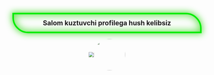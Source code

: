   <div style=" width: 600px; margin: 0 auto; text-align: center;"> <h2 style="border: 5px solid #00ec00; padding: 15px 30px; border-radius: 0 50px; cursor: no-drop; box-shadow: 0px 0px 25px 3px rgba(35, 214, 5, 0.68) inset, 0px 0px 20px 3px rgba(35, 214, 5, 0.68);">Salom kuztuvchi profilega hush kelibsiz</h2> <div style="display: flex; justify-content: center; align-items: center; "> <img src="https://media2.giphy.com/media/v1.Y2lkPTc5MGI3NjExYTc0ZWIyNTkxNTlmNGI1NTQyNDhkZWFjNDhjYzM1NTg1NGYyZDkyZiZjdD1n/PbGFUKs3queMhulFgO/giphy.gif" >  <img style="border-radius: 50%; width: 100px; height: 100px;" src="https://media0.giphy.com/media/fvfjckkRsf1Y5Q9TgI/giphy.gif?cid=ecf05e47oowyt4uhh3skpfmsp7p66u0e2mx2txlmi5xzdpkj&rid=giphy.gif&ct=g" >  </div> </div>
